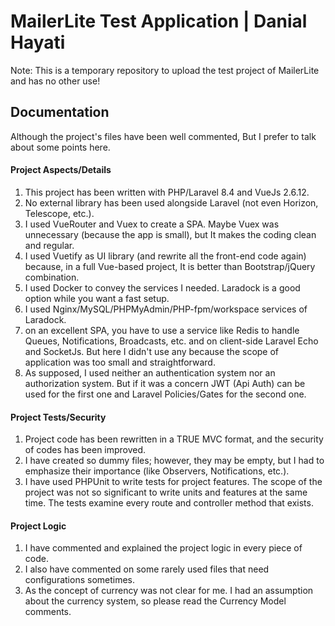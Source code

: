 # MailerLite Test Application | Danial Hayati
Note: This is a temporary repository to upload the test project of MailerLite and has no other use!


## Documentation
Although the project's files have been well commented, But I prefer to talk about some points here.

#### Project Aspects/Details
1. This project has been written with PHP/Laravel 8.4 and VueJs 2.6.12.
2. No external library has been used alongside Laravel (not even Horizon, Telescope, etc.).
3. I used VueRouter and Vuex to create a SPA. Maybe Vuex was unnecessary (because the app is small), but It makes the coding clean and regular.
4. I used Vuetify as UI library (and rewrite all the front-end code again) because, in a full Vue-based project, It is better than Bootstrap/jQuery combination.
5. I used Docker to convey the services I needed. Laradock is a good option while you want a fast setup.
6. I used Nginx/MySQL/PHPMyAdmin/PHP-fpm/workspace services of Laradock.
7. on an excellent SPA, you have to use a service like Redis to handle Queues, Notifications, Broadcasts, etc. and on client-side Laravel Echo and SocketJs. But here I didn't use any because the scope of application was too small and straightforward.
8. As supposed, I used neither an authentication system nor an authorization system. But if it was a concern JWT (Api Auth) can be used for the first one and Laravel Policies/Gates for the second one.

#### Project Tests/Security
1. Project code has been rewritten in a TRUE MVC format, and the security of codes has been improved.
2. I have created so dummy files; however, they may be empty, but I had to emphasize their importance (like Observers, Notifications, etc.).
3. I have used PHPUnit to write tests for project features. The scope of the project was not so significant to write units and features at the same time. The tests examine every route and controller method that exists.

#### Project Logic
1. I have commented and explained the project logic in every piece of code.
2. I also have commented on some rarely used files that need configurations sometimes.
3. As the concept of currency was not clear for me. I had an assumption about the currency system, so please read the Currency Model comments.
